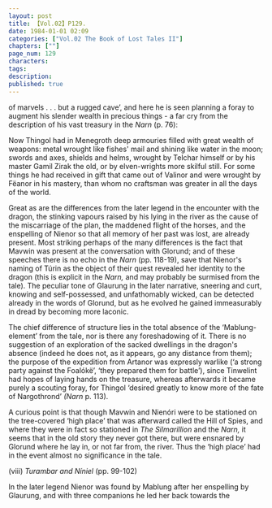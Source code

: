 ```yaml
---
layout: post
title: 【Vol.02】P129.
date: 1984-01-01 02:09
categories: ["Vol.02 The Book of Lost Tales II"]
chapters: [""]
page_num: 129
characters: 
tags: 
description: 
published: true
---
```


<p style="text-indent: 0;">
of marvels . . . but a rugged cave’, and here he is seen planning a foray to augment his slender wealth in precious things - a far cry from the description of his vast treasury in the <I>Narn</I> (p. 76):
</p>

Now Thingol had in Menegroth deep armouries filled with great wealth of weapons: metal wrought like fishes' mail and shining like water in the moon; swords and axes, shields and helms, wrought by Telchar himself or by his master Gamil Zirak the old, or by elven-wrights more skilful still. For some things he had received in gift that came out of Valinor and were wrought by Fëanor in his mastery, than whom no craftsman was greater in all the days of the world.

Great as are the differences from the later legend in the encounter with the dragon, the stinking vapours raised by his lying in the river as the cause of the miscarriage of the plan, the maddened flight of the horses, and the enspelling of Nienor so that all memory of her past was lost, are already present. Most striking perhaps of the many differences is the fact that Mavwin was present at the conversation with Glorund; and of these speeches there is no echo in the <I>Narn</I> (pp. 118-19), save that Nienor's naming of Túrin as the object of their quest revealed her identity to the dragon (this is explicit in the <I>Narn,</I> and may probably be surmised from the tale). The peculiar tone of Glaurung in the later narrative, sneering and curt, knowing and self-possessed, and unfathomably wicked, can be detected already in the words of Glorund, but as he evolved he gained immeasurably in dread by becoming more laconic.

The chief difference of structure lies in the total absence of the ‘Mablung-element’ from the tale, nor is there any foreshadowing of it. There is no suggestion of an exploration of the sacked dwellings in the dragon's absence (indeed he does not, as it appears, go any distance from them); the purpose of the expedition from Artanor was expressly warlike (‘a strong party against the Foalókë’, ‘they prepared them for battle’), since Tinwelint had hopes of laying hands on the treasure, whereas afterwards it became purely a scouting foray, for Thingol ‘desired greatly to know more of the fate of Nargothrond’ <I>(Narn</I> p. 113).

A curious point is that though Mavwin and Nienóri were to be stationed on the tree-covered ‘high place’ that was afterward called the Hill of Spies, and where they were in fact so stationed in <I>The Silmarillion</I> and the <I>Narn,</I> it seems that in the old story they never got there, but were ensnared by Glorund where he lay in, or not far from, the river. Thus the ‘high place’ had in the event almost no significance in the tale.

(viii)     <I>Turambar and Níniel</I> (pp. 99-102)

In the later legend Nienor was found by Mablung after her enspelling by<BR>Glaurung, and with three companions he led her back towards the

